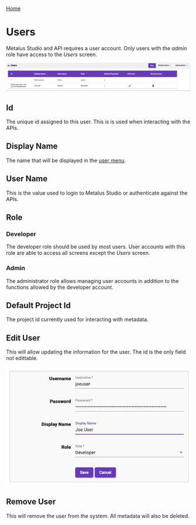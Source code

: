 [Home](readme.md)

# Users
Metalus Studio and API requires a user account. Only users with the _admin_ role have access to the _Users_ screen.

![Users Screen](images/users_screen.png)

## Id
The unique id assigned to this user. This is is used when interacting with the APIs.
## Display Name
The name that will be displayed in the [user menu](navigation-bar.md#user-menu).
## User Name
This is the value used to login to Metalus Studio or authenticate against the APIs.
## Role
### Developer
The developer role should be used by most users. User accounts with this role are able to access all screens except 
the _Users_ screen.
### Admin
The administrator role allows managing user accounts in addition to the functions allowed by the developer account.
## Default Project Id
The project id currently used for interacting with metadata.
## Edit User
This will allow updating the information for the user. The id is the only field not edittable.

![User Edit Modal](images/user_edit_modal.png)
## Remove User
This will remove the user from the system. All metadata will also be deleted.
